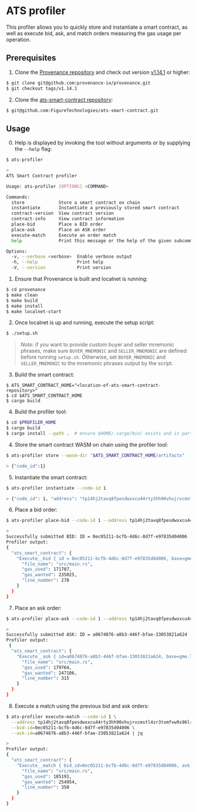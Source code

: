 # ATS profiler

This profiler allows you to quickly store and instantiate a smart contract,
as well as execute bid, ask, and match orders measuring the gas usage per
operation. 

## Prerequisites

1. Clone the [Provenance repository](https://github.com/provenance-io/provenance) and check out version [v1.14.1](https://github.com/provenance-io/provenance/releases/tag/v1.14.1) or higher:

  ```bash
  $ git clone git@github.com:provenance-io/provenance.git
  $ git checkout tags/v1.14.1
  ```

2. Clone the [ats-smart-contract repository](https://github.com/FigureTechnologies/ats-smart-contract):

  ```bash
  $ git@github.com:FigureTechnologies/ats-smart-contract.git
  ```

## Usage

0. Help is displayed by invoking the tool without arguments or by supplying the `--help` flag:

  ```bash
  $ ats-profiler

  >
  ATS Smart Contract profiler

  Usage: ats-profiler [OPTIONS] <COMMAND>

  Commands:
    store             Store a smart contract on chain
    instantiate       Instantiate a previously stored smart contract
    contract-version  View contract version
    contract-info     View contract information
    place-bid         Place a BID order
    place-ask         Place an ASK order
    execute-match     Execute an order match
    help              Print this message or the help of the given subcommand(s)

  Options:
    -v, --verbose <verbose>  Enable verbose output
    -h, --help               Print help
    -V, --version            Print version
  ```

1. Ensure that Provenance is built and localnet is running:

  ```bash
  $ cd provenance
  $ make clean
  $ make build
  $ make install
  $ make localnet-start
  ```

2. Once localnet is up and running, execute the setup script:

  ```bash
  $ ./setup.sh
  ```

  > _Note:_ if you want to provide custom buyer and seller mnemonic phrases, make sure `BUYER_MNEMONIC` and `SELLER_MNEMONIC` are defined
    before running `setup.sh`. Otherwise, set `BUYER_MNEMONIC` and `SELLER_MNEMONIC` to the mnemonic phrases output by the script.

3. Build the smart contract:

  ```
  $ ATS_SMART_CONTRACT_HOME="<location-of-ats-smart-contract-repository>"
  $ cd $ATS_SMART_CONTRACT_HOME
  $ cargo build
  ```

4. Build the profiler tool:

  ```bash
  $ cd $PROFILER_HOME
  $ cargo build
  $ cargo install --path .  # ensure $HOME/.cargo/bin/ exists and is part of $PATH
  ```

4. Store the smart contract WASM on chain using the profiler tool:

  ```bash
  $ ats-profiler store --wasm-dir "$ATS_SMART_CONTRACT_HOME/artifacts"

  > {"code_id":1}
  ```

5. Instantiate the smart contract:

  ```bash
  $ ats-profiler instantiate --code-id 1

  > {"code_id": 1, "address": "tp14hj2tavq8fpesdwxxcu44rty3hh90vhujrvcmstl4zr3txmfvw9s96lrg8"}

  ```

6. Place a bid order:

  ```bash
  $ ats-profiler place-bid --code-id 1 --address tp14hj2tavq8fpesdwxxcu44rty3hh90vhujrvcmstl4zr3txmfvw9s96lrg8 | jq

  >
  Successfully submitted BID: ID = 0ec05211-bcfb-4d6c-8d7f-e97835d04006
  Profiler output:
  {
    "ats_smart_contract": {
      "Execute__bid { id = 0ec05211-bcfb-4d6c-8d7f-e97835d04006, base=gme.local, quote=usd.local, price=2, quote_size=1000, size=500 }": {
        "file_name": "src/main.rs",
        "gas_used": 171707,
        "gas_wanted": 235025,
        "line_number": 278
      }
    }
  }
  ```

7. Place an ask order:

  ```bash
  $ ats-profiler place-ask --code-id 1 --address tp14hj2tavq8fpesdwxxcu44rty3hh90vhujrvcmstl4zr3txmfvw9s96lrg8 | jq

  >
  Successfully submitted ASK: ID = a0674876-a8b3-446f-bfae-33053821a624
  Profiler output:
   {
    "ats_smart_contract": {
      "Execute__ask { id=a0674876-a8b3-446f-bfae-33053821a624, base=gme.local, quote=usd.local, price=2, size=500 }": {
        "file_name": "src/main.rs",
        "gas_used": 179764,
        "gas_wanted": 247106,
        "line_number": 315
      }
    }
  }
  ```

8. Execute a match using the previous bid and ask orders:

  ```bash
  $ ats-profiler execute-match --code-id 1 \
    --address tp14hj2tavq8fpesdwxxcu44rty3hh90vhujrvcmstl4zr3txmfvw9s96lrg8 \
    --bid-id=0ec05211-bcfb-4d6c-8d7f-e97835d04006 \
    --ask-id=a0674876-a8b3-446f-bfae-33053821a624 | jq

  >
  Profiler output:
  {
    "ats_smart_contract": {
      "Execute__match { bid_id=0ec05211-bcfb-4d6c-8d7f-e97835d04006, ask_id=a0674876-a8b3-446f-bfae-33053821a624, price=2, size=500 }": {
        "file_name": "src/main.rs",
        "gas_used": 185191,
        "gas_wanted": 254954,
        "line_number": 350
      }
    }
  }
  ```
